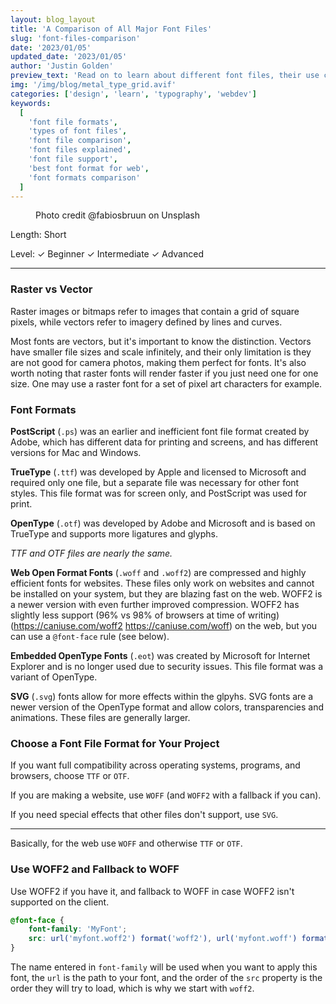 ```yaml
---
layout: blog_layout
title: 'A Comparison of All Major Font Files'
slug: 'font-files-comparison'
date: '2023/01/05'
updated_date: '2023/01/05'
author: 'Justin Golden'
preview_text: 'Read on to learn about different font files, their use cases, capabilities, performance, and support.'
img: '/img/blog/metal_type_grid.avif'
categories: ['design', 'learn', 'typography', 'webdev']
keywords:
  [
    'font file formats',
    'types of font files',
    'font file comparison',
    'font files explained',
    'font file support',
    'best font format for web',
    'font formats comparison'
  ]
---
```


<figure>
  <picture>
    <source type="image/avif" srcset="/img/blog/metal_type_grid.avif" alt="">
    <img src="/img/blog/metal_type_grid.jpg" alt="">
  </picture>
  <figcaption>Photo credit @fabiosbruun on Unsplash</figcaption>
</figure>

Length: Short

Level: ✓ Beginner ✓ Intermediate ✓ Advanced

---

### Raster vs Vector

Raster images or bitmaps refer to images that contain a grid of square pixels, while vectors refer to imagery defined by lines and curves.

Most fonts are vectors, but it's important to know the distinction. Vectors have smaller file sizes and scale infinitely, and their only limitation is they are not good for camera photos, making them perfect for fonts. It's also worth noting that raster fonts will render faster if you just need one for one size. One may use a raster font for a set of pixel art characters for example.

### Font Formats

**PostScript** (`.ps`) was an earlier and inefficient font file format created by Adobe, which has different data for printing and screens, and has different versions for Mac and Windows.

**TrueType** (`.ttf`) was developed by Apple and licensed to Microsoft and required only one file, but a separate file was necessary for other font styles. This file format was for screen only, and PostScript was used for print.

**OpenType** (`.otf`) was developed by Adobe and Microsoft and is based on TrueType and supports more ligatures and glyphs.

_TTF and OTF files are nearly the same._

**Web Open Format Fonts** (`.woff` and `.woff2`) are compressed and highly efficient fonts for websites. These files only work on websites and cannot be installed on your system, but they are blazing fast on the web. WOFF2 is a newer version with even further improved compression. WOFF2 has slightly less support (96% vs 98% of browsers at time of writing) (https://caniuse.com/woff2 https://caniuse.com/woff) on the web, but you can use a `@font-face` rule (see below).

**Embedded OpenType Fonts** (`.eot`) was created by Microsoft for Internet Explorer and is no longer used due to security issues. This file format was a variant of OpenType.

**SVG** (`.svg`) fonts allow for more effects within the glpyhs. SVG fonts are a newer version of the OpenType format and allow colors, transparencies and animations. These files are generally larger.

### Choose a Font File Format for Your Project

If you want full compatibility across operating systems, programs, and browsers, choose `TTF` or `OTF`.

If you are making a website, use `WOFF` (and `WOFF2` with a fallback if you can).

If you need special effects that other files don't support, use `SVG`.

---

Basically, for the web use `WOFF` and otherwise `TTF` or `OTF`.

### Use WOFF2 and Fallback to WOFF

Use WOFF2 if you have it, and fallback to WOFF in case WOFF2 isn't supported on the client.

```css
@font-face {
	font-family: 'MyFont';
	src: url('myfont.woff2') format('woff2'), url('myfont.woff') format('woff');
}
```

The name entered in `font-family` will be used when you want to apply this font, the `url` is the path to your font, and the order of the `src` property is the order they will try to load, which is why we start with `woff2`.
